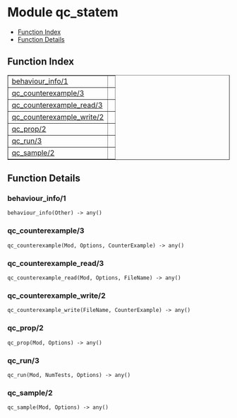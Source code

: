 

# Module qc_statem #
* [Function Index](#index)
* [Function Details](#functions)


<a name="index"></a>

## Function Index ##


<table width="100%" border="1" cellspacing="0" cellpadding="2" summary="function index"><tr><td valign="top"><a href="#behaviour_info-1">behaviour_info/1</a></td><td></td></tr><tr><td valign="top"><a href="#qc_counterexample-3">qc_counterexample/3</a></td><td></td></tr><tr><td valign="top"><a href="#qc_counterexample_read-3">qc_counterexample_read/3</a></td><td></td></tr><tr><td valign="top"><a href="#qc_counterexample_write-2">qc_counterexample_write/2</a></td><td></td></tr><tr><td valign="top"><a href="#qc_prop-2">qc_prop/2</a></td><td></td></tr><tr><td valign="top"><a href="#qc_run-3">qc_run/3</a></td><td></td></tr><tr><td valign="top"><a href="#qc_sample-2">qc_sample/2</a></td><td></td></tr></table>


<a name="functions"></a>

## Function Details ##

<a name="behaviour_info-1"></a>

### behaviour_info/1 ###

`behaviour_info(Other) -> any()`


<a name="qc_counterexample-3"></a>

### qc_counterexample/3 ###

`qc_counterexample(Mod, Options, CounterExample) -> any()`


<a name="qc_counterexample_read-3"></a>

### qc_counterexample_read/3 ###

`qc_counterexample_read(Mod, Options, FileName) -> any()`


<a name="qc_counterexample_write-2"></a>

### qc_counterexample_write/2 ###

`qc_counterexample_write(FileName, CounterExample) -> any()`


<a name="qc_prop-2"></a>

### qc_prop/2 ###

`qc_prop(Mod, Options) -> any()`


<a name="qc_run-3"></a>

### qc_run/3 ###

`qc_run(Mod, NumTests, Options) -> any()`


<a name="qc_sample-2"></a>

### qc_sample/2 ###

`qc_sample(Mod, Options) -> any()`



